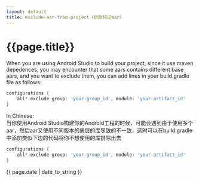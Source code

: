 ```yaml
---
layout: default
title: exclude-aar-from-project（排除特定aar）
---
```


# {{page.title}}

When you are using Android Studio to build your project, since it use maven depedences, you may encounter that some aars contains different base aars, and you want to exclude them, you can add lines in your build.gradle file as follows:  

```gradle
configurations {  
    all*.exclude group: 'your-group_id', module: 'your-artifact_id'  
}  
```

In Chinese:  
当你使用Android Studio构建你的Android工程的时候，可能会遇到由于使用多个aar，然后aar又使用不同版本的底层的库导致的不一致，这时可以在build.gradle中添加类似下边的代码将你不想使用的库排除出去  

```gradle
configurations {  
    all*.exclude group: 'your-group_id', module: 'your-artifact_id'  
}  
```

<p>{{ page.date | date_to_string }}</p>
